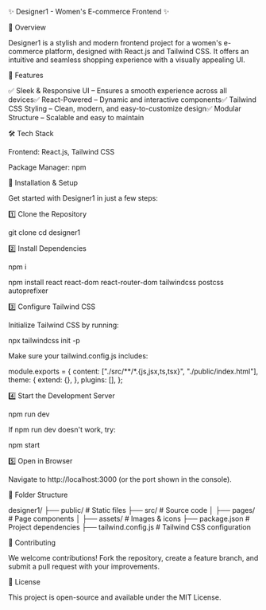 ✨ Designer1 - Women's E-commerce Frontend ✨

🌟 Overview

Designer1 is a stylish and modern frontend project for a women's e-commerce platform, designed with React.js and Tailwind CSS. It offers an intuitive and seamless shopping experience with a visually appealing UI.

🎯 Features

✅ Sleek & Responsive UI – Ensures a smooth experience across all devices✅ React-Powered – Dynamic and interactive components✅ Tailwind CSS Styling – Clean, modern, and easy-to-customize design✅ Modular Structure – Scalable and easy to maintain

🛠️ Tech Stack

Frontend: React.js, Tailwind CSS

Package Manager: npm

🚀 Installation & Setup

Get started with Designer1 in just a few steps:

1️⃣ Clone the Repository

git clone <your-repo-url>
cd designer1

2️⃣ Install Dependencies

npm i

npm install react react-dom react-router-dom tailwindcss postcss autoprefixer

3️⃣ Configure Tailwind CSS

Initialize Tailwind CSS by running:

npx tailwindcss init -p

Make sure your tailwind.config.js includes:

module.exports = {
  content: ["./src/**/*.{js,jsx,ts,tsx}", "./public/index.html"],
  theme: {
    extend: {},
  },
  plugins: [],
};

4️⃣ Start the Development Server

npm run dev

If npm run dev doesn't work, try:

npm start

5️⃣ Open in Browser

Navigate to http://localhost:3000 (or the port shown in the console).

📂 Folder Structure

 designer1/
 ├── public/           # Static files
 ├── src/              # Source code
 │   ├── pages/        # Page components
 │   ├── assets/       # Images & icons
 ├── package.json      # Project dependencies
 ├── tailwind.config.js # Tailwind CSS configuration

🤝 Contributing

We welcome contributions! Fork the repository, create a feature branch, and submit a pull request with your improvements.

📜 License

This project is open-source and available under the MIT License.



